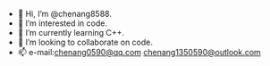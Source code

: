 - 👋 Hi, I’m @chenang8588.
- 👀 I’m interested in code.
- 🌱 I’m currently learning C++.
- 💞️ I’m looking to collaborate on code.
- 📫 e-mail:chenang0590@qq.com    chenang1350590@outlook.com

<!---
chenang8588/chenang8588 is a ✨ special ✨ repository because its `README.md` (this file) appears on your GitHub profile.
You can click the Preview link to take a look at your changes.
--->
